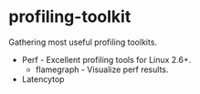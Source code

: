 # profiling-toolkit

Gathering most useful profiling toolkits.

* Perf - Excellent profiling tools for Linux 2.6+.
  * flamegraph - Visualize perf results.
* Latencytop
